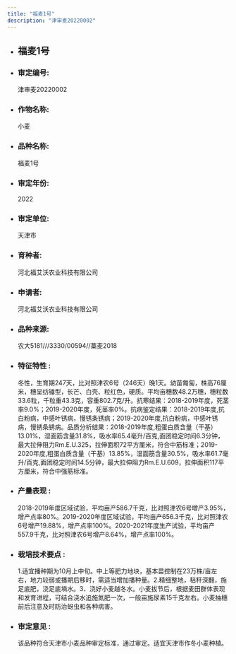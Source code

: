 ```yaml
---
title: "福麦1号"
description: "津审麦20220002"
---
```

* ## 福麦1号
* ###  审定编号:  
   津审麦20220002

*  ### 作物名称:  
   小麦

*   ###  品种名称: 
    福麦1号

*   ### 审定年份: 
    2022

*   ### 审定单位:  
    天津市

*   ### 育种者:  
    河北福艾沃农业科技有限公司

*   ### 申请者:  
    河北福艾沃农业科技有限公司

*   ### 品种来源:  
    农大5181///3330/00594//藁麦2018

*   ### 特征特性 : 
    冬性，生育期247天，比对照津农6号（246天）晚1天。幼苗匍匐，株高76厘米，穗呈纺锤型，长芒、白壳、粒红色，硬质。平均亩穗数48.2万穗，穗粒数33.6粒，千粒重43.3克，容重802.7克/升。抗寒结果：2018-2019年度，死茎率9.0%；2019-2020年度，死茎率0%。抗病鉴定结果：2018-2019年度,抗白粉病，中感叶锈病，慢锈条锈病；2019-2020年度,抗白粉病，中感叶锈病，慢锈条锈病。品质分析结果：2018-2019年度,粗蛋白质含量（干基）13.01%，湿面筋含量31.8%，吸水率65.4毫升/百克,面团稳定时间6.3分钟，最大拉伸阻力Rm.E.U.325，拉伸面积72平方厘米，符合中筋标准；2019-2020年度,粗蛋白质含量（干基）13.85%，湿面筋含量30.5%，吸水率61.7毫升/百克,面团稳定时间14.5分钟，最大拉伸阻力Rm.E.U.609，拉伸面积117平方厘米，符合中强筋标准。

*   ### 产量表现 : 
    2018-2019年度区域试验，平均亩产586.7千克，比对照津农6号增产3.95%，增产点率80%。2019-2020年度区域试验，平均亩产656.3千克，比对照津农6号增产19.88%，增产点率100%。2020-2021年度生产试验，平均亩产557.9千克，比对照津农6号增产8.64%，增产点率100%。

*   ### 栽培技术要点 : 
    1.适宜播种期为10月上中旬。中上等肥力地块，基本苗控制在23万株/亩左右，地力较弱或播期后移时，需适当增加播种量。2.精细整地，秸秆深翻，施足底肥，浇足底墒水。3、浇好小麦越冬水。小麦拔节后，根据麦田群体表现和发育进程，可结合浇水追施氮肥一次，一般亩施尿素15千克左右。小麦抽穗前后注意及时防治蚜虫和各种病害。

*   ### 审定意见 : 
    该品种符合天津市小麦品种审定标准，通过审定。适宜天津市作冬小麦种植。
